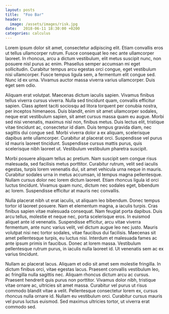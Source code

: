 ```yaml
---
layout: posts
title:  "Foo Bar"
header:
  image: /assets/images/risk.jpg
date:   2018-06-11 18:30:00 +0200
categories: calculus
---
```


Lorem ipsum dolor sit amet, consectetur adipiscing elit. Etiam convallis eros ut tellus ullamcorper rutrum. Fusce consequat leo nec ante ullamcorper laoreet. In rhoncus, arcu a dictum vestibulum, elit metus suscipit nunc, non posuere nisl purus ac enim. Phasellus semper accumsan mi eget sollicitudin. Curabitur tempus arcu egestas orci congue, eget vestibulum nisi ullamcorper. Fusce tempus ligula sem, a fermentum elit congue sed. Nunc id ex urna. Vivamus auctor massa viverra varius ullamcorper. Duis eget sem odio.

Aliquam erat volutpat. Maecenas dictum iaculis sapien. Vivamus finibus tellus viverra cursus viverra. Nulla sed tincidunt quam, convallis efficitur sapien. Class aptent taciti sociosqu ad litora torquent per conubia nostra, per inceptos himenaeos. Duis blandit, enim sit amet ullamcorper sodales, neque erat vestibulum sapien, sit amet cursus massa quam eu augue. Morbi sed nisi venenatis, maximus nisl non, finibus metus. Duis lectus elit, tristique vitae tincidunt ac, consectetur id diam. Duis tempus gravida diam, nec sagittis dui congue sed. Morbi viverra dolor a ex aliquam, scelerisque dapibus ante ullamcorper. Curabitur at placerat orci. Suspendisse vel purus id mauris laoreet tincidunt. Suspendisse cursus mattis purus, quis scelerisque nibh laoreet ut. Vestibulum vestibulum pharetra suscipit.

Morbi posuere aliquam tellus ac pretium. Nam suscipit sem congue risus malesuada, sed facilisis metus porttitor. Curabitur rutrum, velit sed iaculis egestas, turpis lorem venenatis dui, sit amet vehicula urna neque in mauris. Curabitur sodales urna in metus accumsan, id tempus magna pellentesque. Nullam cursus dolor nec lorem dictum laoreet. Etiam rhoncus ligula id orci luctus tincidunt. Vivamus quam nunc, dictum nec sodales eget, bibendum ac lorem. Suspendisse efficitur at mauris nec convallis.

Nulla placerat nibh ut erat iaculis, ut aliquam leo bibendum. Donec tempus tortor id laoreet posuere. Nam et elementum magna, a iaculis turpis. Cras finibus sapien vitae malesuada consequat. Nam feugiat porta dapibus. Duis arcu tellus, molestie et neque nec, porta scelerisque eros. In euismod aliquet ante id venenatis. Suspendisse efficitur, arcu vitae viverra fermentum, ante nunc varius velit, vel dictum augue leo nec justo. Mauris volutpat nisi nec tortor sodales, vitae faucibus dui facilisis. Maecenas sit amet pellentesque turpis, eu luctus nisi. Interdum et malesuada fames ac ante ipsum primis in faucibus. Donec at lorem massa. Vestibulum pellentesque rutrum purus, in iaculis nulla laoreet id. Ut venenatis sem ac ex varius tincidunt.

Nullam ac placerat lacus. Aliquam et odio sit amet sem molestie fringilla. In dictum finibus orci, vitae egestas lacus. Praesent convallis vestibulum leo, ac fringilla nulla sagittis nec. Aliquam rhoncus dictum arcu ac cursus. Praesent hendrerit quis purus non porttitor. Vivamus dolor nibh, tristique vitae ornare ac, ultricies sit amet massa. Curabitur vel purus ut risus commodo blandit vitae a velit. Pellentesque consectetur lorem ex, cursus rhoncus nulla ornare id. Nullam eu vestibulum orci. Curabitur cursus mauris vel purus luctus euismod. Sed maximus ultricies tortor, ut viverra erat commodo sed. 